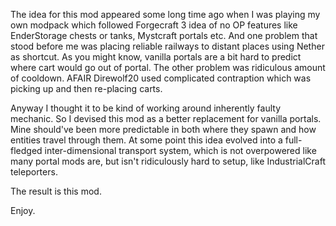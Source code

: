 The idea for this mod appeared some long time ago when I was playing my own modpack which followed Forgecraft 3 idea of no OP features like EnderStorage chests or tanks, Mystcraft portals etc. And one problem that stood before me was placing reliable railways to distant places using Nether as shortcut. As you might know, vanilla portals are a bit hard to predict where cart would go out of portal. The other problem was ridiculous amount of cooldown. AFAIR Direwolf20 used complicated contraption which was picking up and then re-placing carts.

Anyway I thought it to be kind of working around inherently faulty mechanic. So I devised this mod as a better replacement for vanilla portals. Mine should've been more predictable in both where they spawn and how entities travel through them. At some point this idea evolved into a full-fledged inter-dimensional transport system, which is not overpowered like many portal mods are, but isn't ridiculously hard to setup, like IndustrialCraft teleporters.

The result is this mod.

Enjoy.
